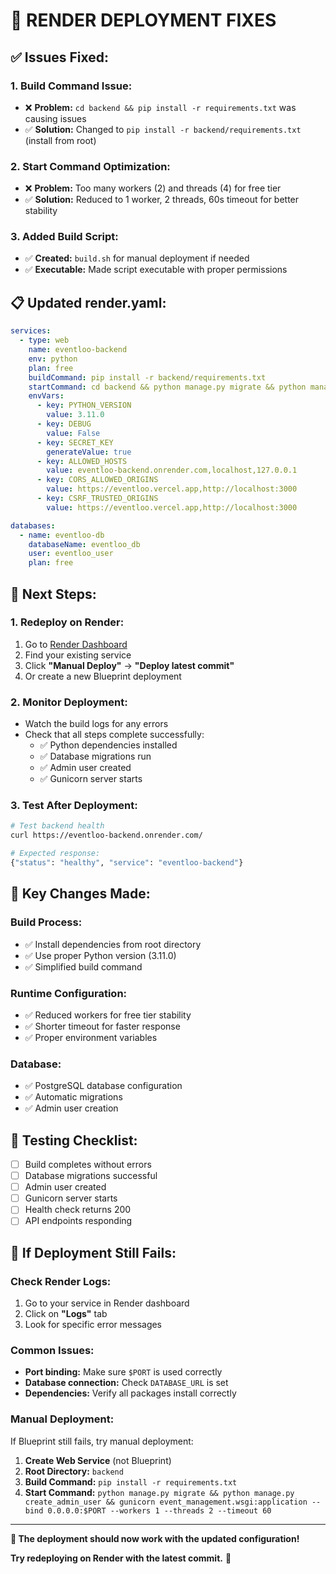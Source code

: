# 🔧 RENDER DEPLOYMENT FIXES

## ✅ **Issues Fixed:**

### **1. Build Command Issue:**
- ❌ **Problem:** `cd backend && pip install -r requirements.txt` was causing issues
- ✅ **Solution:** Changed to `pip install -r backend/requirements.txt` (install from root)

### **2. Start Command Optimization:**
- ❌ **Problem:** Too many workers (2) and threads (4) for free tier
- ✅ **Solution:** Reduced to 1 worker, 2 threads, 60s timeout for better stability

### **3. Added Build Script:**
- ✅ **Created:** `build.sh` for manual deployment if needed
- ✅ **Executable:** Made script executable with proper permissions

## 📋 **Updated render.yaml:**

```yaml
services:
  - type: web
    name: eventloo-backend
    env: python
    plan: free
    buildCommand: pip install -r backend/requirements.txt
    startCommand: cd backend && python manage.py migrate && python manage.py create_admin_user && gunicorn event_management.wsgi:application --bind 0.0.0.0:$PORT --workers 1 --threads 2 --timeout 60
    envVars:
      - key: PYTHON_VERSION
        value: 3.11.0
      - key: DEBUG
        value: False
      - key: SECRET_KEY
        generateValue: true
      - key: ALLOWED_HOSTS
        value: eventloo-backend.onrender.com,localhost,127.0.0.1
      - key: CORS_ALLOWED_ORIGINS
        value: https://eventloo.vercel.app,http://localhost:3000
      - key: CSRF_TRUSTED_ORIGINS
        value: https://eventloo.vercel.app,http://localhost:3000

databases:
  - name: eventloo-db
    databaseName: eventloo_db
    user: eventloo_user
    plan: free
```

## 🚀 **Next Steps:**

### **1. Redeploy on Render:**
1. Go to [Render Dashboard](https://dashboard.render.com)
2. Find your existing service
3. Click **"Manual Deploy"** → **"Deploy latest commit"**
4. Or create a new Blueprint deployment

### **2. Monitor Deployment:**
- Watch the build logs for any errors
- Check that all steps complete successfully:
  - ✅ Python dependencies installed
  - ✅ Database migrations run
  - ✅ Admin user created
  - ✅ Gunicorn server starts

### **3. Test After Deployment:**
```bash
# Test backend health
curl https://eventloo-backend.onrender.com/

# Expected response:
{"status": "healthy", "service": "eventloo-backend"}
```

## 🎯 **Key Changes Made:**

### **Build Process:**
- ✅ Install dependencies from root directory
- ✅ Use proper Python version (3.11.0)
- ✅ Simplified build command

### **Runtime Configuration:**
- ✅ Reduced workers for free tier stability
- ✅ Shorter timeout for faster response
- ✅ Proper environment variables

### **Database:**
- ✅ PostgreSQL database configuration
- ✅ Automatic migrations
- ✅ Admin user creation

## 🧪 **Testing Checklist:**

- [ ] Build completes without errors
- [ ] Database migrations successful
- [ ] Admin user created
- [ ] Gunicorn server starts
- [ ] Health check returns 200
- [ ] API endpoints responding

## 🚨 **If Deployment Still Fails:**

### **Check Render Logs:**
1. Go to your service in Render dashboard
2. Click on **"Logs"** tab
3. Look for specific error messages

### **Common Issues:**
- **Port binding:** Make sure `$PORT` is used correctly
- **Database connection:** Check `DATABASE_URL` is set
- **Dependencies:** Verify all packages install correctly

### **Manual Deployment:**
If Blueprint still fails, try manual deployment:
1. **Create Web Service** (not Blueprint)
2. **Root Directory:** `backend`
3. **Build Command:** `pip install -r requirements.txt`
4. **Start Command:** `python manage.py migrate && python manage.py create_admin_user && gunicorn event_management.wsgi:application --bind 0.0.0.0:$PORT --workers 1 --threads 2 --timeout 60`

---

**🎯 The deployment should now work with the updated configuration!**

**Try redeploying on Render with the latest commit.** 🚀 